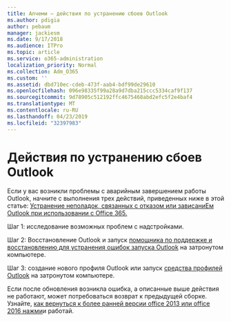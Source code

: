 ```yaml
---
title: Алчеми — действия по устранению сбоев Outlook
ms.author: pdigia
author: pebaum
manager: jackiesm
ms.date: 9/17/2018
ms.audience: ITPro
ms.topic: article
ms.service: o365-administration
localization_priority: Normal
ms.collection: Adm_O365
ms.custom: ''
ms.assetid: dbd710ec-cdeb-473f-aab4-bdf99de29610
ms.openlocfilehash: 096e98335f99a28a9d7dba215ccc5334caf9f137
ms.sourcegitcommit: 9d78905c512192ffc4675468abd2efc5f2e4baf4
ms.translationtype: MT
ms.contentlocale: ru-RU
ms.lasthandoff: 04/23/2019
ms.locfileid: "32397983"
---
```

# <a name="outlook-crash-troubleshooting-steps"></a>Действия по устранению сбоев Outlook

Если у вас возникли проблемы с аварийным завершением работы Outlook, начните с выполнения трех действий, приведенных ниже в этой статье: [Устранение неполадок, связанных с отказом или зависаниЕм Outlook при использовании с Office 365.](https://support.microsoft.com/help/2413813/how-to-troubleshoot-issues-that-cause-outlook-to-crash-or-hang-when-us)
  
Шаг 1: исследование возможных проблем с надстройками.
  
Шаг 2: Восстановление Outlook и запуск [помощника по поддержке и восстановлению для устранения ошибок запуска Outlook](https://aka.ms/SaRA-OutlookWontStart) на затронутом компьютере. 
  
Шаг 3: создание нового профиля Outlook или запуск [средства профилей Outlook](https://aka.ms/SaRA-OutlookSetupProfile) на затронутом компьютере. 
  
Если после обновления возникла ошибка, а описанные выше действия не работают, может потребоваться возврат к предыдущей сборке. Узнайте, [как вернуться к более ранней версии office 2013 или office 2016 нажми](https://support.microsoft.com/help/2770432)и работай.
  

